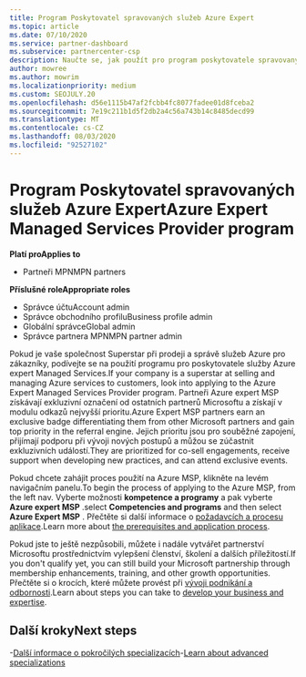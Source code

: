 ```yaml
---
title: Program Poskytovatel spravovaných služeb Azure Expert
ms.topic: article
ms.date: 07/10/2020
ms.service: partner-dashboard
ms.subservice: partnercenter-csp
description: Naučte se, jak použít pro program poskytovatele spravovaných služeb Azure experta na úsporu od ostatních partnerů a získat nejvyšší prioritu v modulu odkazů.
author: mowree
ms.author: mowrim
ms.localizationpriority: medium
ms.custom: SEOJULY.20
ms.openlocfilehash: d56e1115b47af2fcbb4fc8077fadee01d8fceba2
ms.sourcegitcommit: 7e19c211b1d5f2db2a4c56a743b14c8485decd99
ms.translationtype: MT
ms.contentlocale: cs-CZ
ms.lasthandoff: 08/03/2020
ms.locfileid: "92527102"
---
```

# <a name="azure-expert-managed-services-provider-program"></a><span data-ttu-id="2b69d-103">Program Poskytovatel spravovaných služeb Azure Expert</span><span class="sxs-lookup"><span data-stu-id="2b69d-103">Azure Expert Managed Services Provider program</span></span>

<span data-ttu-id="2b69d-104">**Platí pro**</span><span class="sxs-lookup"><span data-stu-id="2b69d-104">**Applies to**</span></span>

- <span data-ttu-id="2b69d-105">Partneři MPN</span><span class="sxs-lookup"><span data-stu-id="2b69d-105">MPN partners</span></span>

<span data-ttu-id="2b69d-106">**Příslušné role**</span><span class="sxs-lookup"><span data-stu-id="2b69d-106">**Appropriate roles**</span></span>

- <span data-ttu-id="2b69d-107">Správce účtu</span><span class="sxs-lookup"><span data-stu-id="2b69d-107">Account admin</span></span>
- <span data-ttu-id="2b69d-108">Správce obchodního profilu</span><span class="sxs-lookup"><span data-stu-id="2b69d-108">Business profile admin</span></span>
- <span data-ttu-id="2b69d-109">Globální správce</span><span class="sxs-lookup"><span data-stu-id="2b69d-109">Global admin</span></span>
- <span data-ttu-id="2b69d-110">Správce partnera MPN</span><span class="sxs-lookup"><span data-stu-id="2b69d-110">MPN partner admin</span></span>

<span data-ttu-id="2b69d-111">Pokud je vaše společnost Superstar při prodeji a správě služeb Azure pro zákazníky, podívejte se na použití programu pro poskytovatele služby Azure expert Managed Services.</span><span class="sxs-lookup"><span data-stu-id="2b69d-111">If your company is a superstar at selling and managing Azure services to customers, look into applying to the Azure Expert Managed Services Provider program.</span></span> <span data-ttu-id="2b69d-112">Partneři Azure expert MSP získávají exkluzivní označení od ostatních partnerů Microsoftu a získají v modulu odkazů nejvyšší prioritu.</span><span class="sxs-lookup"><span data-stu-id="2b69d-112">Azure Expert MSP partners earn an exclusive badge differentiating them from other Microsoft partners and gain top priority in the referral engine.</span></span> <span data-ttu-id="2b69d-113">Jejich prioritu jsou pro souběžné zapojení, přijímají podporu při vývoji nových postupů a můžou se zúčastnit exkluzivních událostí.</span><span class="sxs-lookup"><span data-stu-id="2b69d-113">They are prioritized for co-sell engagements, receive support when developing new practices, and can attend exclusive events.</span></span>

<span data-ttu-id="2b69d-114">Pokud chcete zahájit proces použití na Azure MSP, klikněte na levém navigačním panelu.</span><span class="sxs-lookup"><span data-stu-id="2b69d-114">To begin the process of applying to the Azure MSP, from the left nav.</span></span> <span data-ttu-id="2b69d-115">Vyberte možnosti **kompetence a programy** a pak vyberte **Azure expert MSP** .</span><span class="sxs-lookup"><span data-stu-id="2b69d-115">select **Competencies and programs** and then select **Azure Expert MSP** .</span></span> <span data-ttu-id="2b69d-116">Přečtěte si další informace o [požadavcích a procesu aplikace](https://partner.microsoft.com/membership/azure-expert-msp).</span><span class="sxs-lookup"><span data-stu-id="2b69d-116">Learn more about [the prerequisites and application process](https://partner.microsoft.com/membership/azure-expert-msp).</span></span> 

<span data-ttu-id="2b69d-117">Pokud jste to ještě nezpůsobili, můžete i nadále vytvářet partnerství Microsoftu prostřednictvím vylepšení členství, školení a dalších příležitostí.</span><span class="sxs-lookup"><span data-stu-id="2b69d-117">If you don't qualify yet, you can still build your Microsoft partnership through membership enhancements, training, and other growth opportunities.</span></span>
<span data-ttu-id="2b69d-118">Přečtěte si o krocích, které můžete provést při [vývoji podnikání a odbornosti](https://partner.microsoft.com/membership/azure-expert-msp).</span><span class="sxs-lookup"><span data-stu-id="2b69d-118">Learn about steps you can take to [develop your business and expertise](https://partner.microsoft.com/membership/azure-expert-msp).</span></span>

## <a name="next-steps"></a><span data-ttu-id="2b69d-119">Další kroky</span><span class="sxs-lookup"><span data-stu-id="2b69d-119">Next steps</span></span>

<span data-ttu-id="2b69d-120">-[Další informace o pokročilých specializacích](advanced-specializations.md)</span><span class="sxs-lookup"><span data-stu-id="2b69d-120">-[Learn about advanced specializations](advanced-specializations.md)</span></span>